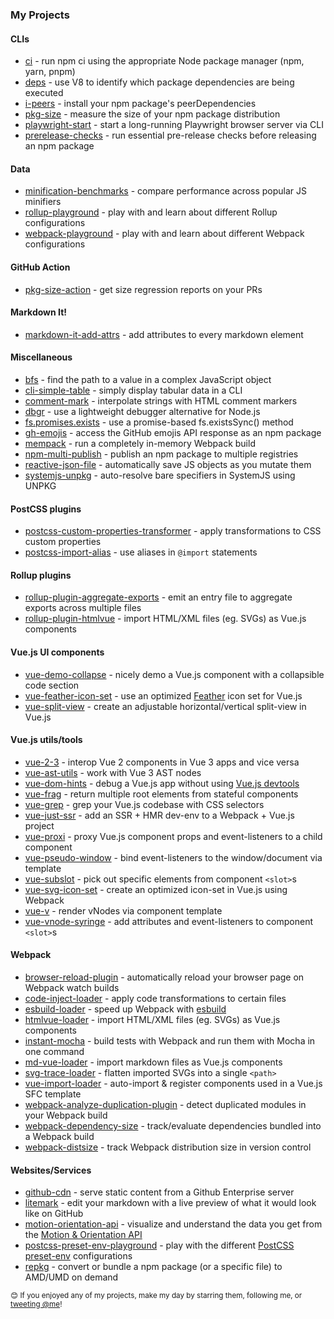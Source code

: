 ### My Projects

<!-- projects:start -->
#### CLIs
- [ci](https://github.com/privatenumber/ci) - run npm ci using the appropriate Node package manager (npm, yarn, pnpm)
- [deps](https://github.com/privatenumber/deps) - use V8 to identify which package dependencies are being executed
- [i-peers](https://github.com/privatenumber/i-peers) - install your npm package's peerDependencies
- [pkg-size](https://github.com/pkg-size/pkg-size) - measure the size of your npm package distribution
- [playwright-start](https://github.com/privatenumber/playwright-start) - start a long-running Playwright browser server via CLI
- [prerelease-checks](https://github.com/privatenumber/prerelease-checks) - run essential pre-release checks before releasing an npm package

#### Data
- [minification-benchmarks](https://github.com/privatenumber/minification-benchmarks) - compare performance across popular JS minifiers
- [rollup-playground](https://github.com/privatenumber/rollup-playground) - play with and learn about different Rollup configurations
- [webpack-playground](https://github.com/privatenumber/webpack-playground) - play with and learn about different Webpack configurations

#### GitHub Action
- [pkg-size-action](https://github.com/pkg-size/action) - get size regression reports on your PRs

#### Markdown It!
- [markdown-it-add-attrs](https://github.com/privatenumber/markdown-it-add-attrs) - add attributes to every markdown element

#### Miscellaneous
- [bfs](https://github.com/privatenumber/bfs) - find the path to a value in a complex JavaScript object
- [cli-simple-table](https://github.com/privatenumber/cli-simple-table) - simply display tabular data in a CLI
- [comment-mark](https://github.com/privatenumber/comment-mark) - interpolate strings with HTML comment markers
- [dbgr](https://github.com/privatenumber/dbgr) - use a lightweight debugger alternative for Node.js
- [fs.promises.exists](https://github.com/privatenumber/fs.promises.exists) - use a promise-based fs.existsSync() method
- [gh-emojis](https://github.com/privatenumber/gh-emojis) - access the GitHub emojis API response as an npm package
- [mempack](https://github.com/privatenumber/mempack) - run a completely in-memory Webpack build
- [npm-multi-publish](https://github.com/privatenumber/npm-multi-publish) - publish an npm package to multiple registries
- [reactive-json-file](https://github.com/privatenumber/reactive-json-file) - automatically save JS objects as you mutate them
- [systemjs-unpkg](https://github.com/privatenumber/systemjs-unpkg) - auto-resolve bare specifiers in SystemJS using UNPKG

#### PostCSS plugins
- [postcss-custom-properties-transformer](https://github.com/privatenumber/postcss-custom-properties-transformer) - apply transformations to CSS custom properties
- [postcss-import-alias](https://github.com/privatenumber/postcss-import-alias) - use aliases in `@import` statements

#### Rollup plugins
- [rollup-plugin-aggregate-exports](https://github.com/privatenumber/rollup-plugin-aggregate-exports) - emit an entry file to aggregate exports across multiple files
- [rollup-plugin-htmlvue](https://github.com/privatenumber/rollup-plugin-htmlvue) - import HTML/XML files (eg. SVGs) as Vue.js components

#### Vue.js UI components
- [vue-demo-collapse](https://github.com/privatenumber/vue-demo-collapse) - nicely demo a Vue.js component with a collapsible code section
- [vue-feather-icon-set](https://github.com/privatenumber/vue-feather-icon-set) - use an optimized [Feather](https://feathericons.com/) icon set for Vue.js
- [vue-split-view](https://github.com/privatenumber/vue-split-view) - create an adjustable horizontal/vertical split-view in Vue.js

#### Vue.js utils/tools
- [vue-2-3](https://github.com/privatenumber/vue-2-3) - interop Vue 2 components in Vue 3 apps and vice versa
- [vue-ast-utils](https://github.com/privatenumber/vue-ast-utils) - work with Vue 3 AST nodes
- [vue-dom-hints](https://github.com/privatenumber/vue-dom-hints) - debug a Vue.js app without using [Vue.js devtools](https://chrome.google.com/webstore/detail/vuejs-devtools/nhdogjmejiglipccpnnnanhbledajbpd?hl=en)
- [vue-frag](https://github.com/privatenumber/vue-frag) - return multiple root elements from stateful components
- [vue-grep](https://github.com/privatenumber/vue-grep) - grep your Vue.js codebase with CSS selectors
- [vue-just-ssr](https://github.com/privatenumber/vue-just-ssr) - add an SSR + HMR dev-env to a Webpack + Vue.js project
- [vue-proxi](https://github.com/privatenumber/vue-proxi) - proxy Vue.js component props and event-listeners to a child component
- [vue-pseudo-window](https://github.com/privatenumber/vue-pseudo-window) - bind event-listeners to the window/document via template
- [vue-subslot](https://github.com/privatenumber/vue-subslot) - pick out specific elements from component `<slot>`s
- [vue-svg-icon-set](https://github.com/privatenumber/vue-svg-icon-set) - create an optimized icon-set in Vue.js using Webpack
- [vue-v](https://github.com/privatenumber/vue-v) - render vNodes via component template
- [vue-vnode-syringe](https://github.com/privatenumber/vue-vnode-syringe) - add attributes and event-listeners to component `<slot>`s

#### Webpack
- [browser-reload-plugin](https://github.com/privatenumber/browser-reload-plugin) - automatically reload your browser page on Webpack watch builds
- [code-inject-loader](https://github.com/privatenumber/code-inject-loader) - apply code transformations to certain files
- [esbuild-loader](https://github.com/privatenumber/esbuild-loader) - speed up Webpack with [esbuild](https://github.com/evanw/esbuild)
- [htmlvue-loader](https://github.com/privatenumber/htmlvue-loader) - import HTML/XML files (eg. SVGs) as Vue.js components
- [instant-mocha](https://github.com/privatenumber/instant-mocha) - build tests with Webpack and run them with Mocha in one command
- [md-vue-loader](https://github.com/privatenumber/md-vue-loader) - import markdown files as Vue.js components
- [svg-trace-loader](https://github.com/privatenumber/svg-trace-loader) - flatten imported SVGs into a single `<path>`
- [vue-import-loader](https://github.com/privatenumber/vue-import-loader) - auto-import & register components used in a Vue.js SFC template
- [webpack-analyze-duplication-plugin](https://github.com/privatenumber/webpack-analyze-duplication-plugin) - detect duplicated modules in your Webpack build
- [webpack-dependency-size](https://github.com/privatenumber/webpack-dependency-size) - track/evaluate dependencies bundled into a Webpack build
- [webpack-distsize](https://github.com/privatenumber/webpack-distsize) - track Webpack distribution size in version control

#### Websites/Services
- [github-cdn](https://github.com/privatenumber/github-cdn) - serve static content from a Github Enterprise server
- [litemark](https://github.com/privatenumber/litemark) - edit your markdown with a live preview of what it would look like on GitHub
- [motion-orientation-api](https://github.com/privatenumber/motion-orientation-api) - visualize and understand the data you get from the [Motion & Orientation API](https://developers.google.com/web/fundamentals/native-hardware/device-orientation)
- [postcss-preset-env-playground](https://github.com/privatenumber/postcss-preset-env-playground) - play with the different [PostCSS preset-env](https://github.com/csstools/postcss-preset-env/) configurations
- [repkg](https://github.com/privatenumber/repkg) - convert or bundle a npm package (or a specific file) to AMD/UMD on demand
<!-- projects:end -->

<sub>😊 If you enjoyed any of my projects, make my day by starring them, following me, or [tweeting @me](https://twitter.com/intent/tweet?text=@privatenumbr)!</sub>
